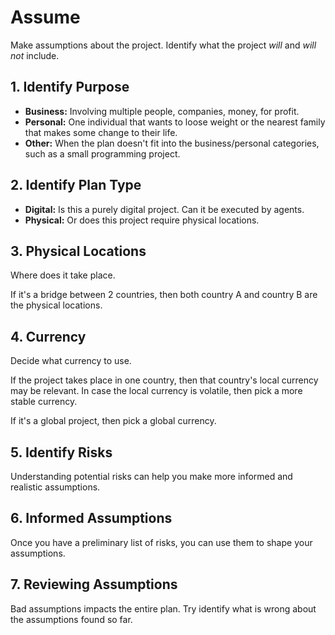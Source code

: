 # Assume

Make assumptions about the project. Identify what the project *will* and *will not* include.

## 1. Identify Purpose

- **Business:** Involving multiple people, companies, money, for profit.
- **Personal:** One individual that wants to loose weight or the nearest family that makes some change to their life.
- **Other:** When the plan doesn't fit into the business/personal categories, such as a small programming project.

## 2. Identify Plan Type

- **Digital:** Is this a purely digital project. Can it be executed by agents.
- **Physical:** Or does this project require physical locations.

## 3. Physical Locations

Where does it take place.

If it's a bridge between 2 countries, then both country A and country B are the physical locations.

## 4. Currency

Decide what currency to use.

If the project takes place in one country, then that country's local currency may be relevant.
In case the local currency is volatile, then pick a more stable currency.

If it's a global project, then pick a global currency.

## 5. Identify Risks

Understanding potential risks can help you make more informed and realistic assumptions.

## 6. Informed Assumptions

Once you have a preliminary list of risks, you can use them to shape your assumptions.

## 7. Reviewing Assumptions

Bad assumptions impacts the entire plan. Try identify what is wrong about the assumptions found so far. 
